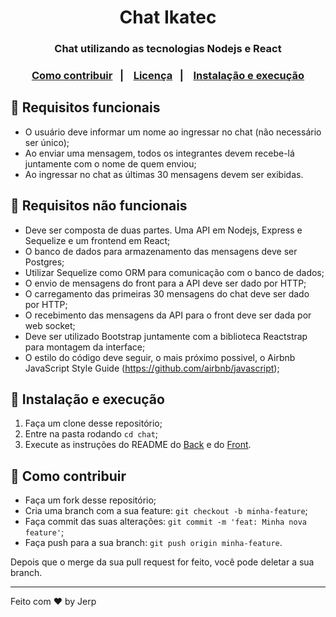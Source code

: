<h1 align="center">
  Chat Ikatec
</h1>

<h3 align="center">
  Chat utilizando as tecnologias Nodejs e React
<h3>

<p align="center">
  <a href="#-requisitos-funcionais">Como contribuir</a>&nbsp;&nbsp;&nbsp;|&nbsp;&nbsp;&nbsp;
  <a href="#-requisitos-não-funcionais">Licença</a>&nbsp;&nbsp;&nbsp;|&nbsp;&nbsp;&nbsp;
  <a href="#-instalacao-e-execução">Instalação e execução</a>
</p>

## :memo: Requisitos funcionais

- O usuário deve informar um nome ao ingressar no chat (não necessário ser único);
- Ao enviar uma mensagem, todos os integrantes devem recebe-lá juntamente com o nome de quem enviou;
- Ao ingressar no chat as últimas 30 mensagens devem ser exibidas.

## :memo: Requisitos não funcionais

- Deve ser composta de duas partes. Uma API em Nodejs, Express e Sequelize e um frontend em React;
- O banco de dados para armazenamento das mensagens deve ser Postgres;
- Utilizar Sequelize como ORM para comunicação com o banco de dados;
- O envio de mensagens do front para a API deve ser dado por HTTP;
- O carregamento das primeiras 30 mensagens do chat deve ser dado por HTTP;
- O recebimento das mensagens da API para o front deve ser dada por web socket;
- Deve ser utilizado Bootstrap juntamente com a biblioteca Reactstrap para montagem da interface;
- O estilo do código deve seguir, o mais próximo possivel, o Airbnb JavaScript Style Guide (https://github.com/airbnb/javascript);

## 🚀 Instalação e execução

1. Faça um clone desse repositório;
2. Entre na pasta rodando `cd chat`;
3. Execute as instruções do README do [Back](./back/README.md) e do [Front](./front/README.md).

## 🤔 Como contribuir

- Faça um fork desse repositório;
- Cria uma branch com a sua feature: `git checkout -b minha-feature`;
- Faça commit das suas alterações: `git commit -m 'feat: Minha nova feature'`;
- Faça push para a sua branch: `git push origin minha-feature`.

Depois que o merge da sua pull request for feito, você pode deletar a sua branch.

---

Feito com ♥ by Jerp
